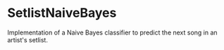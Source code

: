 # SetlistNaiveBayes
Implementation of a Naive Bayes classifier to predict the next song in an artist's setlist.
